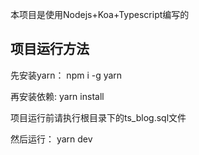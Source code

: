 本项目是使用Nodejs+Koa+Typescript编写的

## 项目运行方法



先安装yarn： npm i -g yarn

再安装依赖: yarn install

项目运行前请执行根目录下的ts_blog.sql文件

然后运行： yarn dev


